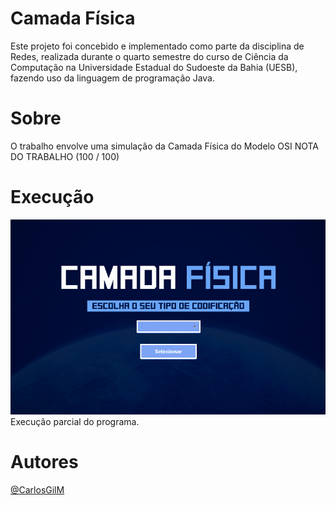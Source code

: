 # Camada Física
 Este projeto foi concebido e implementado como parte da disciplina de Redes, realizada durante o quarto semestre do curso de Ciência da Computação na Universidade Estadual do Sudoeste da Bahia (UESB), fazendo uso da linguagem de programação Java.

# Sobre
O trabalho envolve uma simulação da Camada Física do Modelo OSI
NOTA DO TRABALHO (100 / 100)

 # Execução
<img src="assets/execucaoCF.gif">
Execução parcial do programa.

# Autores
[@CarlosGilM](https://github.com/CarlosGilM)
